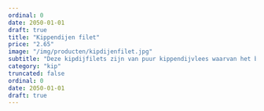 ```yaml
---
ordinal: 0
date: 2050-01-01
draft: true
title: "Kippendijen filet"
price: "2.65"
image: "/img/producten/kipdijenfilet.jpg"
subtitle: "Deze kipdijfilets zijn van puur kippendijvlees waarvan het bot is verwijderd. Ze zijn ook erg lekker voor op de barbecue."
category: "kip"
truncated: false
ordinal: 0
date: 2050-01-01
draft: true
---
```

